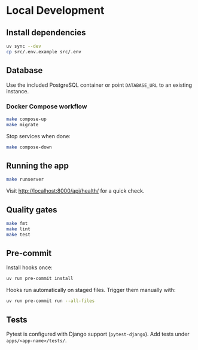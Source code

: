 # Local Development

## Install dependencies
```bash
uv sync --dev
cp src/.env.example src/.env
```

## Database
Use the included PostgreSQL container or point `DATABASE_URL` to an existing instance.

### Docker Compose workflow
```bash
make compose-up
make migrate
```

Stop services when done:
```bash
make compose-down
```

## Running the app
```bash
make runserver
```
Visit [http://localhost:8000/api/health/](http://localhost:8000/api/health/) for a quick check.

## Quality gates
```bash
make fmt
make lint
make test
```

## Pre-commit
Install hooks once:
```bash
uv run pre-commit install
```
Hooks run automatically on staged files. Trigger them manually with:
```bash
uv run pre-commit run --all-files
```

## Tests
Pytest is configured with Django support (`pytest-django`). Add tests under `apps/<app-name>/tests/`.

